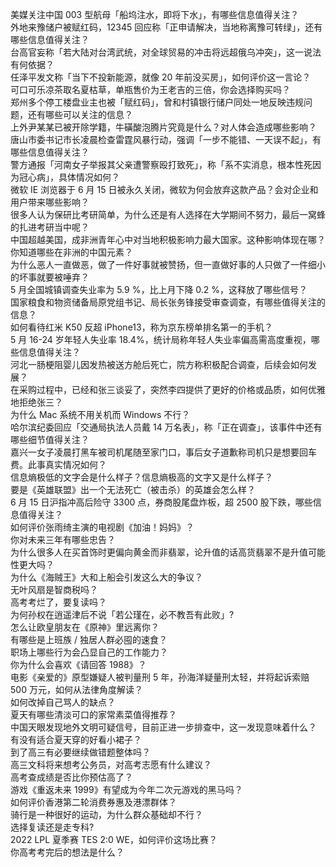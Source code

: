 美媒关注中国 003 型航母「船坞注水，即将下水」，有哪些信息值得关注？  
外地来豫储户被赋红码，12345 回应称「正申请解决，当地称离豫可转绿」，还有哪些信息值得关注？  
台高官妄称「若大陆对台湾武统，对全球贸易的冲击将远超俄乌冲突」，这一说法有何依据？  
任泽平发文称「当下不投新能源，就像 20 年前没买房」，如何评价这一言论？  
可口可乐凉茶取名夏枯草，单瓶售价为王老吉的三倍，你会选择购买吗？  
郑州多个停工楼盘业主也被「赋红码」，曾和村镇银行储户同处一地反映违规问题，还有哪些可以关注的信息？  
上外尹某某已被开除学籍，牛磺酸泡腾片究竟是什么？对人体会造成哪些影响？  
唐山市委书记市长凌晨检查雷霆风暴行动，强调「一步不能错、一天误不起」，有哪些信息值得关注？  
警方通报「河南女子举报其父亲遭警察殴打致死」，称「系不实消息，根本性死因为冠心病」，具体情况如何？  
微软 IE 浏览器于 6 月 15 日被永久关闭，微软为何会放弃这款产品？会对企业和用户带来哪些影响？  
很多人认为保研比考研简单，为什么还是有人选择在大学期间不努力，最后一窝蜂的扎进考研当中呢？  
中国超越美国，成非洲青年心中对当地积极影响力最大国家。这种影响体现在哪？你知道哪些在非洲的中国元素？  
为什么恶人一直做恶，做了一件好事就被赞扬，但一直做好事的人只做了一件细小的坏事就要被唾弃？  
5 月全国城镇调查失业率为 5.9 %，比上月下降 0.2 %，这释放了哪些信号？  
国家粮食和物资储备局原党组书记、局长张务锋接受审查调查，有哪些值得关注的信息？  
如何看待红米 K50 反超 iPhone13，称为京东榜单排名第一的手机？  
5 月 16-24 岁年轻人失业率 18.4%，统计局称年轻人失业率偏高需高度重视，哪些信息值得关注？  
河北一肠梗阻婴儿因发热被送方舱后死亡，院方称积极配合调查，后续会如何发展？  
在采购过程中，已经和张三谈妥了，突然李四提供了更好的价格或品质，如何优雅地拒绝张三？  
为什么 Mac 系统不用关机而 Windows 不行？  
哈尔滨纪委回应「交通局执法人员戴 14 万名表」，称「正在调查」，该事件中还有哪些细节值得关注？  
嘉兴一女子凌晨打黑车被司机尾随至家门口，事后女子道歉称司机只是想要回车费。此事真实情况如何？  
信息熵极低的文字会是什么样子？信息熵极高的文字又是什么样子？  
要是《英雄联盟》出一个无法死亡（被击杀）的英雄会怎么样？  
6 月 15 日沪指冲高后险守 3300 点，券商股尾盘炸板，超 2500 股下跌，哪些信息值得关注？  
如何评价张雨绮主演的电视剧《加油！妈妈》？  
你对未来三年有哪些忠告？  
为什么很多人在买首饰时更偏向黄金而非翡翠，论升值的话高货翡翠不是升值可能性更大吗？  
为什么《海贼王》大和上船会引发这么大的争议？  
无叶风扇是智商税吗？  
高考考烂了，要复读吗？  
为何孙权在逍遥津后不说「若公瑾在，必不教吾有此败」?  
怎么让欧皇朋友在《原神》里远离你？  
有哪些是上班族 / 独居人群必囤的速食？  
职场上哪些行为会凸显自己的工作能力？  
你为什么会喜欢《请回答 1988》？  
电影《亲爱的》原型嫌疑人被判量刑 5 年，孙海洋疑量刑太轻，并将起诉索赔 500 万元，如何从法律角度解读？  
如何改掉自己骂人的缺点？  
夏天有哪些清淡可口的家常素菜值得推荐？  
中国天眼发现地外文明可疑信号，目前正进一步排查中，这一发现意味着什么？  
有没有适合夏天穿的好看小裙子？  
到了高三有必要继续做错题整体吗？  
高三文科将来想考公务员，对高考志愿有什么建议？  
高考查成绩是否比你预估高了？  
游戏《重返未来 1999》有望成为今年二次元游戏的黑马吗？  
如何评价香港第二轮消费券惠及港漂群体？  
骑行是一种很好的运动，为什么群众基础却不行？  
选择复读还是走专科?  
2022 LPL 夏季赛 TES 2:0 WE，如何评价这场比赛？  
你高考考完后的想法是什么？  
